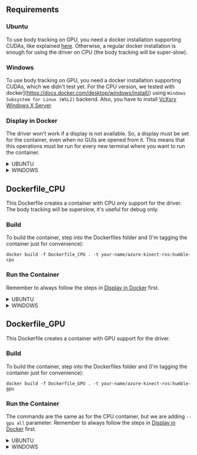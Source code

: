 ## Requirements
### Ubuntu
To use body tracking on GPU, you need a docker installation supporting CUDAs, like explained [here](https://linuxhint.com/use-nvidia-gpu-docker-containers-ubuntu-22-04-lts/).
Otherwise, a regular docker installation is enough for using the driver on CPU (the body tracking will be super-slow).

### Windows
To use body tracking on GPU, you need a docker installation supporting CUDAs, which we didn't test yet.
For the CPU version, we tested with docker](https://docs.docker.com/desktop/windows/install/) using `Windows Subsystem for Linux (WSL2)` backend.
Also, you have to install [VcXsrv Windows X Server](https://sourceforge.net/projects/vcxsrv/). 

### Display in Docker
The driver won't work if a display is not available. So, a display must be set for the container, even when no GUIs are opened from it.
This means that this operations must be run for every new terminal where you want to run the container.
<details>
  <summary>UBUNTU</summary>
		Simply run:
		```
		xhost +local:docker
		```
		Then launch the container as explained below.
</details>

<details>
  <summary>WINDOWS</summary>
		1. Start XLaunch
		2. Leave default settings and press `Next` (Multiple windows, Display number -1)
		3. Leave default settings and press `Next` (Start no client)
		4. Remove flag from `Native opengl` and press `Next`
		5. Press `Finish` 
  		Open a WSL terminal and launch the container as explained below:
</details>

## Dockerfile_CPU
This Dockerfile creates a container with CPU only support for the driver. The body tracking will be superslow, it's useful for debug only.

### Build
To build the container, step into the Dockerfiles folder and (I'm tagging the container just for convenience):
```
docker build -f Dockerfile_CPU . -t your-name/azure-kinect-ros:humble-cpu
```

### Run the Container
Remember to always follow the steps in [Display in Docker](#display-in-docker) first.

<details>
  <summary>UBUNTU</summary>
  	To check that everything works, you can run `k4aviewer` from the container.
	Run:
	```
	docker run --privileged \
				--volume /tmp/.X11-unix:/tmp/.X11-unix:ro \
				-e DISPLAY=unix$DISPLAY \
				-it your-name/azure-kinect-ros:humble-cpu \
				k4aviewer
	```
	The viewer should open. You will get an error because the microphone does not work. If you need, you can make it work following [this steps](https://github.com/mviereck/x11docker/wiki/Container-sound:-ALSA-or-Pulseaudio#pulseaudio-with-shared-socket) and then running:
	```
	docker run --privileged \
				--volume /tmp/.X11-unix:/tmp/.X11-unix:ro \
				-e DISPLAY=unix$DISPLAY \
				--env PULSE_SERVER=unix:/tmp/pulseaudio.socket \
			    --env PULSE_COOKIE=/tmp/pulseaudio.cookie \
			    --volume /tmp/pulseaudio.socket:/tmp/pulseaudio.socket \
			    --volume /tmp/pulseaudio.client.conf:/etc/pulse/client.conf \
			    --user $(id -u):$(id -g) \
				-it your-name/azure-kinect-ros:humble-cpu \
				k4aviewer
	```
	If everything works (except the microphone), you can run the ROS driver. For all the available parameters, check the doc.
	The following command will run the driver with body tracking enabled on CPU, so it will be super slow.
	```
	docker run --privileged \
				--volume /tmp/.X11-unix:/tmp/.X11-unix:ro \
				-e DISPLAY=unix$DISPLAY \
				-it your-name/azure-kinect-ros:humble-cpu \
				ros2 launch azure_kinect_ros_driver driver.launch.py body_tracking_enabled:=true body_tracking_cpu:=true rectify_images:=false
	```
</details>

<details>
  <summary>WINDOWS</summary>
		To check that everything works, you can run `k4aviewer` from the container.
		Run:
		```
		docker run --privileged \
					--volume /tmp/.X11-unix:/tmp/.X11-unix:ro \
					-e DISPLAY=host.docker.internal:0.0 \
					-e QT_X11_NO_MITSHM=1 \
					-it your-name/azure-kinect-ros:humble-cpu \
					k4aviewer
		```
		If everything works (except the microphone), you can run the ROS driver. For all the available parameters, check the doc.
		The following command will run the driver with body tracking enabled on CPU, so it will be super slow.
		```
		docker run --privileged \
					--volume /tmp/.X11-unix:/tmp/.X11-unix:ro \
					-e DISPLAY=host.docker.internal:0.0 \
					-e QT_X11_NO_MITSHM=1 \
					-it your-name/azure-kinect-ros:humble-cpu \
					ros2 launch azure_kinect_ros_driver driver.launch.py body_tracking_enabled:=true body_tracking_cpu:=true rectify_images:=false
		```
</details>

## Dockerfile_GPU
This Dockerfile creates a container with GPU support for the driver.

### Build
To build the container, step into the Dockerfiles folder and (I'm tagging the container just for convenience):
```
docker build -f Dockerfile_GPU . -t your-name/azure-kinect-ros:humble-gpu
```

### Run the Container
The commands are the same as for the CPU container, but we are adding `--gpu all` parameter.
Remember to always follow the steps in [Display in Docker](#display-in-docker) first.

<details>
  <summary>UBUNTU</summary>
	To check that everything works, you can run `k4aviewer` from the container.
	Run:
	```
	docker run --privileged \
				--gpus all \
				--volume /tmp/.X11-unix:/tmp/.X11-unix:ro \
				-e DISPLAY=unix$DISPLAY \
				-it your-name/azure-kinect-ros:humble-gpu \
				k4aviewer
	```
	The viewer should open. You will get an error because the microphone does not work. If you need, you can make it work following [this steps](https://github.com/mviereck/x11docker/wiki/Container-sound:-ALSA-or-Pulseaudio#pulseaudio-with-shared-socket) and then running:
	```
	docker run --privileged \
				--gpus all \
				--volume /tmp/.X11-unix:/tmp/.X11-unix:ro \
				-e DISPLAY=unix$DISPLAY \
				--env PULSE_SERVER=unix:/tmp/pulseaudio.socket \
			    --env PULSE_COOKIE=/tmp/pulseaudio.cookie \
			    --volume /tmp/pulseaudio.socket:/tmp/pulseaudio.socket \
			    --volume /tmp/pulseaudio.client.conf:/etc/pulse/client.conf \
			    --user $(id -u):$(id -g) \
				-it your-name/azure-kinect-ros:humble-gpu \
				k4aviewer
	```
	If everything works (except the microphone), you can run the ROS driver. For all the available parameters, check the doc.
	The following command will run the driver with body tracking enabled on GPU.
	```
	docker run --privileged \
				--gpus all \
				--volume /tmp/.X11-unix:/tmp/.X11-unix:ro \
				-e DISPLAY=unix$DISPLAY \
				-it your-name/azure-kinect-ros:humble-GPU \
				ros2 launch azure_kinect_ros_driver driver.launch.py body_tracking_enabled:=true body_tracking_cpu:=false rectify_images:=false
	```
</details>

<details>
  <summary>WINDOWS</summary>
	Run:
	```
	docker run --privileged \
				--gpus all
				--volume /tmp/.X11-unix:/tmp/.X11-unix:ro \
				-e DISPLAY=host.docker.internal:0.0 \
				-e QT_X11_NO_MITSHM=1 \
				-it your-name/azure-kinect-ros:humble-gpu \
				k4aviewer
	```
	If everything works (except the microphone), you can run the ROS driver. For all the available parameters, check the doc.
	The following command will run the driver with body tracking enabled on GPU.
	```
	docker run --privileged \
				--gpus all \
				--volume /tmp/.X11-unix:/tmp/.X11-unix:ro \
				-e DISPLAY=host.docker.internal:0.0 \
				-e QT_X11_NO_MITSHM=1 \
				-it your-name/azure-kinect-ros:humble-gpu \
				ros2 launch azure_kinect_ros_driver driver.launch.py body_tracking_enabled:=true body_tracking_cpu:=false rectify_images:=false
	```
</details>
